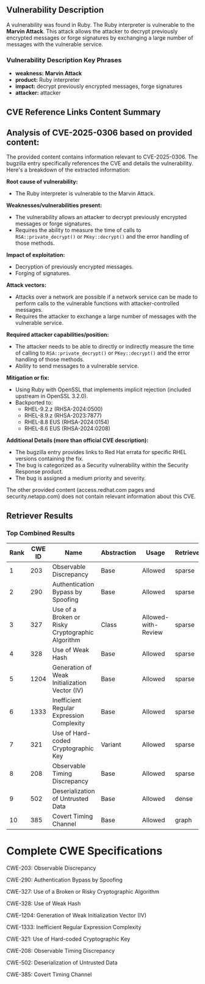 ## Vulnerability Description
A vulnerability was found in Ruby. The Ruby interpreter is vulnerable to the **Marvin Attack**. This attack allows the attacker to decrypt previously encrypted messages or forge signatures by exchanging a large number of messages with the vulnerable service.

### Vulnerability Description Key Phrases
- **weakness:** **Marvin Attack**
- **product:** Ruby interpreter
- **impact:** decrypt previously encrypted messages, forge signatures
- **attacker:** attacker

## CVE Reference Links Content Summary
## Analysis of CVE-2025-0306 based on provided content:

The provided content contains information relevant to CVE-2025-0306. The bugzilla entry specifically references the CVE and details the vulnerability. Here's a breakdown of the extracted information:

**Root cause of vulnerability:**

*   The Ruby interpreter is vulnerable to the Marvin Attack.

**Weaknesses/vulnerabilities present:**

*   The vulnerability allows an attacker to decrypt previously encrypted messages or forge signatures.
*   Requires the ability to measure the time of calls to `RSA::private_decrypt()` or `PKey::decrypt()` and the error handling of those methods.

**Impact of exploitation:**

*   Decryption of previously encrypted messages.
*   Forging of signatures.

**Attack vectors:**

*   Attacks over a network are possible if a network service can be made to perform calls to the vulnerable functions with attacker-controlled messages.
*   Requires the attacker to exchange a large number of messages with the vulnerable service.

**Required attacker capabilities/position:**

*   The attacker needs to be able to directly or indirectly measure the time of calling to `RSA::private_decrypt()` or `PKey::decrypt()` and the error handling of those methods.
*   Ability to send messages to a vulnerable service.

**Mitigation or fix:**

*   Using Ruby with OpenSSL that implements implicit rejection (included upstream in OpenSSL 3.2.0).
*   Backported to:
    *   RHEL-9.2.z (RHSA-2024:0500)
    *   RHEL-8.9.z (RHSA-2023:7877)
    *   RHEL-8.8 EUS (RHSA-2024:0154)
    *   RHEL-8.6 EUS (RHSA-2024:0208)

**Additional Details (more than official CVE description):**

*   The bugzilla entry provides links to Red Hat errata for specific RHEL versions containing the fix.
*   The bug is categorized as a Security vulnerability within the Security Response product.
*   The bug is assigned a medium priority and severity.

The other provided content (access.redhat.com pages and security.netapp.com) does not contain relevant information about this CVE.

## Retriever Results

### Top Combined Results

| Rank | CWE ID | Name | Abstraction | Usage  | Retrievers | Individual Scores |
|------|--------|------|-------------|-------|------------|-------------------|
| 1 | 203 | Observable Discrepancy | Base | Allowed | sparse | 0.240 |
| 2 | 290 | Authentication Bypass by Spoofing | Base | Allowed | sparse | 0.232 |
| 3 | 327 | Use of a Broken or Risky Cryptographic Algorithm | Class | Allowed-with-Review | sparse | 0.230 |
| 4 | 328 | Use of Weak Hash | Base | Allowed | sparse | 0.227 |
| 5 | 1204 | Generation of Weak Initialization Vector (IV) | Base | Allowed | sparse | 0.226 |
| 6 | 1333 | Inefficient Regular Expression Complexity | Base | Allowed | sparse | 0.225 |
| 7 | 321 | Use of Hard-coded Cryptographic Key | Variant | Allowed | sparse | 0.224 |
| 8 | 208 | Observable Timing Discrepancy | Base | Allowed | sparse | 0.222 |
| 9 | 502 | Deserialization of Untrusted Data | Base | Allowed | dense | 0.498 |
| 10 | 385 | Covert Timing Channel | Base | Allowed | graph | 0.002 |



# Complete CWE Specifications

CWE-203: Observable Discrepancy

CWE-290: Authentication Bypass by Spoofing

CWE-327: Use of a Broken or Risky Cryptographic Algorithm

CWE-328: Use of Weak Hash

CWE-1204: Generation of Weak Initialization Vector (IV)

CWE-1333: Inefficient Regular Expression Complexity

CWE-321: Use of Hard-coded Cryptographic Key

CWE-208: Observable Timing Discrepancy

CWE-502: Deserialization of Untrusted Data

CWE-385: Covert Timing Channel